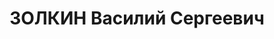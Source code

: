 ---
title: ЗОЛКИН Василий Сергеевич
description: "народився 1908, Запорізька обл., м. Запоріжжя, росіянин, освіта середня,\
  \ \n  прож. Запорізька обл., м. Запоріжжя, секретар Сталінського райкому КП(б)У\
  \ м. Запоріжжя \n  Військовою колегією Верховного суду СРСР 27 листопада 1937 р.\
  \ засуджений до розстрілу. \n  Вирок виконано 28 листопада 1937 р.ю в м. Дніпропетровську.\
  \ \n  Реабілітований у 1957 р."
---